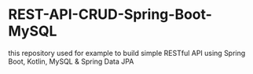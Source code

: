# REST-API-CRUD-Spring-Boot-MySQL
this repository used for example to build simple RESTful API using Spring Boot, Kotlin, MySQL &amp; Spring Data JPA
